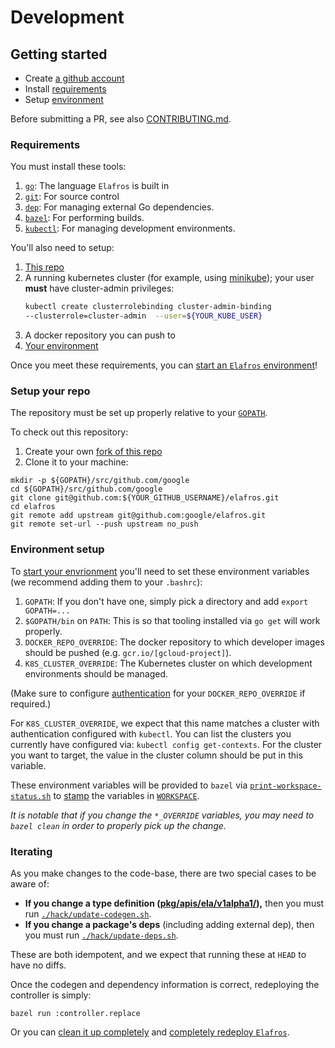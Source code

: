# Development

## Getting started

* Create [a github account](https://github.com/join)
* Install [requirements](#requirements)
* Setup [environment](#environment-setup)

Before submitting a PR, see also [CONTRIBUTING.md](./CONTRIBUTING.md).

### Requirements

You must install these tools:

1. [`go`](https://golang.org/doc/install): The language `Elafros` is built in
1. [`git`](https://help.github.com/articles/set-up-git/): For source control
1. [`dep`](https://github.com/golang/dep): For managing external Go dependencies.
1. [`bazel`](https://docs.bazel.build/versions/master/getting-started.html): For performing builds.
1. [`kubectl`](https://kubernetes.io/docs/tasks/tools/install-kubectl/): For managing development environments.


You'll also need to setup:

1. [This repo](#setup-your-repo)
1. A running kubernetes cluster (for example, using
   [minikube](https://github.com/kubernetes/minikube)); your user **must** have
   cluster-admin privileges:
   ```bash
   kubectl create clusterrolebinding cluster-admin-binding
   --clusterrole=cluster-admin  --user=${YOUR_KUBE_USER}
   ```
1. A docker repository you can push to
1. [Your environment](#environment-setup)

Once you meet these requirements, you can [start an `Elafros`
environment](README.md#start-elafros)!

### Setup your repo

The repository must be set up properly relative to your
[`GOPATH`](https://github.com/golang/go/wiki/SettingGOPATH).

To check out this repository:

1. Create your own [fork of this
  repo](https://help.github.com/articles/fork-a-repo/)
2. Clone it to your machine:
  ```shell
  mkdir -p ${GOPATH}/src/github.com/google
  cd ${GOPATH}/src/github.com/google
  git clone git@github.com:${YOUR_GITHUB_USERNAME}/elafros.git
  cd elafros
  git remote add upstream git@github.com:google/elafros.git
  git remote set-url --push upstream no_push
  ```
### Environment setup

To [start your envrionment](./README.md#start-elafros) you'll need to set these environment
variables (we recommend adding them to your `.bashrc`):

1. `GOPATH`: If you don't have one, simply pick a directory and add `export GOPATH=...`
1. `$GOPATH/bin` on `PATH`: This is so that tooling installed via `go get` will work properly.
1. `DOCKER_REPO_OVERRIDE`: The docker repository to which developer images should be pushed (e.g. `gcr.io/[gcloud-project]`).
1. `K8S_CLUSTER_OVERRIDE`: The Kubernetes cluster on which development environments should be managed.

(Make sure to configure [authentication](https://github.com/bazelbuild/rules_docker#authorization) for your
`DOCKER_REPO_OVERRIDE` if required.)

For `K8S_CLUSTER_OVERRIDE`, we expect that this name matches a cluster with authentication configured
with `kubectl`.  You can list the clusters you currently have configured via:
`kubectl config get-contexts`.  For the cluster you want to target, the value in the cluster column
should be put in this variable.

These environment variables will be provided to `bazel` via
[`print-workspace-status.sh`](print-workspace-status.sh) to
[stamp](https://github.com/bazelbuild/rules_docker#stamping) the variables in
[`WORKSPACE`](WORKSPACE).

_It is notable that if you change the `*_OVERRIDE` variables, you may need to `bazel clean` in order
to properly pick up the change._

### Iterating

As you make changes to the code-base, there are two special cases to be aware of:
* **If you change a type definition ([pkg/apis/ela/v1alpha1/](./pkg/apis/ela/v1alpha1/.)),** then you must run [`./hack/update-codegen.sh`](./hack/update-codegen.sh).
* **If you change a package's deps** (including adding external dep), then you must run
  [`./hack/update-deps.sh`](./hack/update-deps.sh).

These are both idempotent, and we expect that running these at `HEAD` to have no diffs.

Once the codegen and dependency information is correct, redeploying the controller is simply:
```shell
bazel run :controller.replace
```

Or you can [clean it up completely](./README.md#clean-up) and [completely
redeploy `Elafros`](./README.md#start-elafros).
